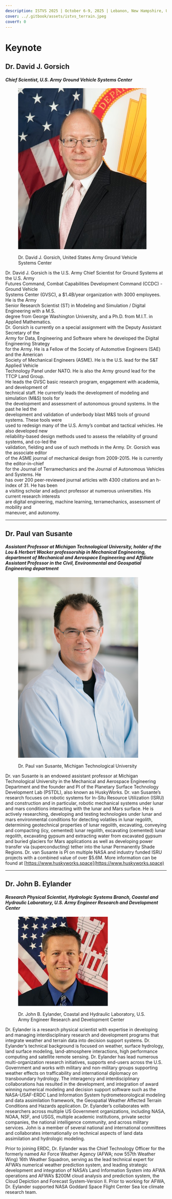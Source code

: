```yaml
---
description: ISTVS 2025 | October 6-9, 2025 | Lebanon, New Hampshire, USA
cover: ../.gitbook/assets/istvs_terrain.jpeg
coverY: 0
---
```


# Keynote

## Dr. David J. Gorsich

#### _Chief Scientist, U.S. Army Ground Vehicle Systems Center_

<figure><img src="../.gitbook/assets/David.J.Gorsich_KeyNoteImage.jpg" alt="" width="401"><figcaption><p>Dr. David J. Gorsich, United States Army Ground Vehicle Systems Center</p></figcaption></figure>

Dr. David J. Gorsich is the U.S. Army Chief Scientist for Ground Systems at the U.S. Army
\
Futures Command, Combat Capabilities Development Command (CCDC) - Ground Vehicle
\
Systems Center (GVSC), a $1.4B/year organization with 3000 employees. He is the Army
\
Senior Research Scientist (ST) in Modeling and Simulation / Digital Engineering with a M.S.
\
degree from George Washington University, and a Ph.D. from M.I.T. in Applied Mathematics.
\
Dr. Gorsich is currently on a special assignment with the Deputy Assistant Secretary of the
\
Army for Data, Engineering and Software where he developed the Digital Engineering Strategy
\
for the Army. He is a Fellow of the Society of Automotive Engineers (SAE) and the American
\
Society of Mechanical Engineers (ASME). He is the U.S. lead for the S\&T Applied Vehicle
\
Technology Panel under NATO. He is also the Army ground lead for the TTCP Land Group.
\
He leads the GVSC basic research program, engagement with academia, and development of
\
technical staff. He currently leads the development of modeling and simulation (M\&S) tools for
\
the development and assessment of autonomous ground systems. In the past he led the
\
development and validation of underbody blast M\&S tools of ground systems. These tools were
\
used to redesign many of the U.S. Army’s combat and tactical vehicles. He also developed new
\
reliability-based design methods used to assess the reliability of ground systems, and co-led the
\
validation, fielding and use of such methods in the Army. Dr. Gorsich was the associate editor
\
of the ASME journal of mechanical design from 2009-2015. He is currently the editor-in-chief
\
for the Journal of Terramechanics and the Journal of Autonomous Vehicles and Systems. He
\
has over 200 peer-reviewed journal articles with 4300 citations and an h-index of 31. He has been
\
a visiting scholar and adjunct professor at numerous universities. His current research interests
\
are digital engineering, machine learning, terramechanics, assessment of mobility and
\
maneuver, and autonomy.

***

## Dr. Paul van Susante

#### _Assistant Professor at Michigan Technological University, holder of the Lou & Herbert Wacker professorship in Mechanical Engineering, department of Mechanical and Aerospace Engineering and Affiliate Assistant Professor in the Civil, Environmental and Geospatial Engineering department_

<figure><img src="../.gitbook/assets/PaulVanSusante_KeyNoteImage.jpg" alt="" width="375"><figcaption><p>Dr. Paul van Susante, Michigan Technological University</p></figcaption></figure>

Dr. van Susante is an endowed assistant professor at Michigan Technological University in the Mechanical and Aerospace Engineering Department and the founder and PI of the Planetary Surface Technology Development Lab (PSTDL), also known as HuskyWorks. Dr. van Susante’s research focuses on robotic systems for In-Situ Resource Utilization (ISRU) and construction and in particular, robotic mechanical systems under lunar and mars conditions interacting with the lunar and Mars surface. He is actively researching, developing and testing technologies under lunar and mars environmental conditions for detecting volatiles in lunar regolith, determining geotechnical properties of lunar regolith, excavating, conveying and compacting (icy, cemented) lunar regolith, excavating (cemented) lunar regolith, excavating gypsum and extracting water from excavated gypsum and buried glaciers for Mars applications as well as developing power transfer via (superconducting) tether into the lunar Permanently Shade Regions. Dr. van Susante is PI on multiple NASA and industry funded ISRU projects with a combined value of over $5.6M. More information can be found at [https://www.huskyworks.space](https://www.huskyworks.space)

***

## Dr. John B. Eylander

#### _Research Physical Scientist, Hydrologic Systems Branch, Coastal and Hydraulic Laboratory, U.S. Army Engineer Research and Development Center_

<figure><img src="../.gitbook/assets/JOHN.B.EYLANDER_KeyNoteImage.jpg" alt=""><figcaption><p>Dr. John B. Eylander, Coastal and Hydraulic Laboratory, U.S. Army Engineer Research and Development Center</p></figcaption></figure>

Dr. Eylander is a research physical scientist with expertise in developing and managing interdisciplinary research and development programs that integrate weather and terrain data into decision support systems.  Dr. Eylander’s technical background is focused on weather, surface hydrology, land surface modeling, land-atmosphere interactions, high performance computing and satellite remote sensing.  Dr. Eylander has lead numerous multi-organization research initiatives, supports end-users across the U.S. Government and works with military and non-military groups supporting weather effects on trafficability and international diplomacy on transboundary hydrology.  The interagency and interdisciplinary collaborations has resulted in the development, and integration of award winning numerical modeling and decision support software such as the NASA-USAF-ERDC Land Information System hydrometeorological modeling and data assimilation framework, the Geospatial Weather Affected Terrain Conditions and Hazards application.  Dr. Eylander’s collaborates with researchers across multiple US Government organizations, including NASA, NOAA, NSF, and USGS, multiple academic institutions, private sector companies, the national intelligence community, and across military services.  John is a member of several national and international committees and collaborates internationally on technical aspects of land data assimilation and hydrologic modeling.&#x20;

Prior to joining ERDC, Dr. Eylander was the Chief Technology Officer for the formerly named Air Force Weather Agency (AFWA; now 557th Weather Wing) 16th Weather Squadron, serving as the lead technical expert for AFWA’s numerical weather prediction system, and leading strategic development and integration of NASA’s Land Information System into AFWA operations and AFWA’s $200M cloud analysis and prediction system, the Cloud Depiction and Forecast System-Version II.  Prior to working for AFWA, Dr. Eylander supported NASA Goddard Space Flight Center Sea Ice climate research team.
